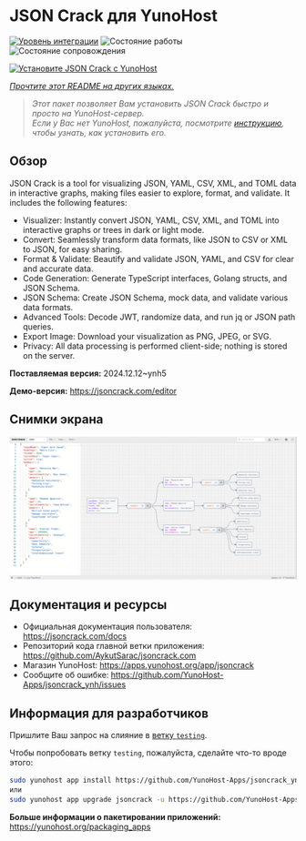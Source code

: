 <!--
Важно: этот README был автоматически сгенерирован <https://github.com/YunoHost/apps/tree/master/tools/readme_generator>
Он НЕ ДОЛЖЕН редактироваться вручную.
-->

# JSON Crack для YunoHost

[![Уровень интеграции](https://apps.yunohost.org/badge/integration/jsoncrack)](https://ci-apps.yunohost.org/ci/apps/jsoncrack/)
![Состояние работы](https://apps.yunohost.org/badge/state/jsoncrack)
![Состояние сопровождения](https://apps.yunohost.org/badge/maintained/jsoncrack)

[![Установите JSON Crack с YunoHost](https://install-app.yunohost.org/install-with-yunohost.svg)](https://install-app.yunohost.org/?app=jsoncrack)

*[Прочтите этот README на других языках.](./ALL_README.md)*

> *Этот пакет позволяет Вам установить JSON Crack быстро и просто на YunoHost-сервер.*  
> *Если у Вас нет YunoHost, пожалуйста, посмотрите [инструкцию](https://yunohost.org/install), чтобы узнать, как установить его.*

## Обзор

JSON Crack is a tool for visualizing JSON, YAML, CSV, XML, and TOML data in interactive graphs, making files easier to explore, format, and validate. It includes the following features:
- Visualizer: Instantly convert JSON, YAML, CSV, XML, and TOML into interactive graphs or trees in dark or light mode.
- Convert: Seamlessly transform data formats, like JSON to CSV or XML to JSON, for easy sharing.
- Format & Validate: Beautify and validate JSON, YAML, and CSV for clear and accurate data.
- Code Generation: Generate TypeScript interfaces, Golang structs, and JSON Schema.
- JSON Schema: Create JSON Schema, mock data, and validate various data formats.
- Advanced Tools: Decode JWT, randomize data, and run jq or JSON path queries.
- Export Image: Download your visualization as PNG, JPEG, or SVG.
- Privacy: All data processing is performed client-side; nothing is stored on the server.


**Поставляемая версия:** 2024.12.12~ynh5

**Демо-версия:** <https://jsoncrack.com/editor>

## Снимки экрана

![Снимок экрана JSON Crack](./doc/screenshots/jsoncrack.png)

## Документация и ресурсы

- Официальная документация пользователя: <https://jsoncrack.com/docs>
- Репозиторий кода главной ветки приложения: <https://github.com/AykutSarac/jsoncrack.com>
- Магазин YunoHost: <https://apps.yunohost.org/app/jsoncrack>
- Сообщите об ошибке: <https://github.com/YunoHost-Apps/jsoncrack_ynh/issues>

## Информация для разработчиков

Пришлите Ваш запрос на слияние в [ветку `testing`](https://github.com/YunoHost-Apps/jsoncrack_ynh/tree/testing).

Чтобы попробовать ветку `testing`, пожалуйста, сделайте что-то вроде этого:

```bash
sudo yunohost app install https://github.com/YunoHost-Apps/jsoncrack_ynh/tree/testing --debug
или
sudo yunohost app upgrade jsoncrack -u https://github.com/YunoHost-Apps/jsoncrack_ynh/tree/testing --debug
```

**Больше информации о пакетировании приложений:** <https://yunohost.org/packaging_apps>
